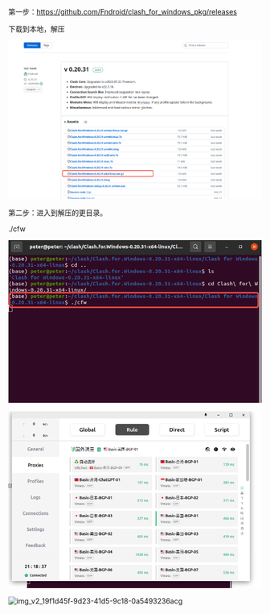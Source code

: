 第一步：https://github.com/Fndroid/clash_for_windows_pkg/releases

下载到本地，解压

![image-20230810152603600](/image/image-20230810152603600.png)



第二步：进入到解压的更目录。

./cfw





![image-20230810152707860](/image/image-20230810152707860.png)

![image-20230810152815512](/image/image-20230810152815512.png)

![img_v2_19f1d45f-9d23-41d5-9c18-0a5493236acg](/home/peter/.config/LarkShell/sdk_storage/854d2a1b289da1d74b63ed57bc5e80be/resources/images/img_v2_19f1d45f-9d23-41d5-9c18-0a5493236acg.jpg)

